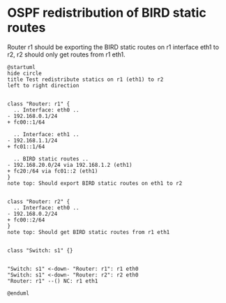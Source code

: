 # OSPF redistribution of BIRD static routes

Router r1 should be exporting the BIRD static routes on r1 interface eth1 to r2, r2 should only get routes from r1 eth1.


```plantuml
@startuml
hide circle
title Test redistribute statics on r1 (eth1) to r2
left to right direction


class "Router: r1" {
  .. Interface: eth0 ..
- 192.168.0.1/24
+ fc00::1/64

  .. Interface: eth1 ..
- 192.168.1.1/24
+ fc01::1/64

  .. BIRD static routes ..
- 192.168.20.0/24 via 192.168.1.2 (eth1)
+ fc20:/64 via fc01::2 (eth1)
}
note top: Should export BIRD static routes on eth1 to r2


class "Router: r2" {
  .. Interface: eth0 ..
- 192.168.0.2/24
+ fc00::2/64
}
note top: Should get BIRD static routes from r1 eth1


class "Switch: s1" {}


"Switch: s1" <-down- "Router: r1": r1 eth0
"Switch: s1" <-down- "Router: r2": r2 eth0
"Router: r1" --() NC: r1 eth1

@enduml
```
